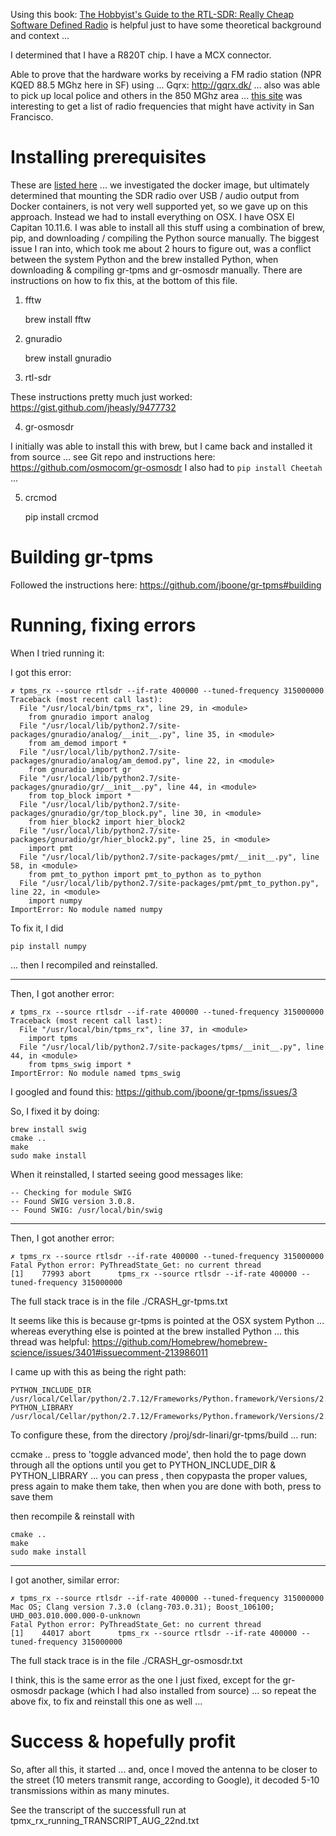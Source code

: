 Using this book: [The Hobbyist's Guide to the RTL-SDR: Really Cheap Software Defined Radio](https://www.amazon.com/Hobbyists-Guide-RTL-SDR-Software-Defined-ebook/dp/B00KCDF1QI/ref=pd_sim_351_1?ie=UTF8&dpID=51du2WUoeDL&dpSrc=sims&preST=_UX300_PJku-sticker-v3%2CTopRight%2C0%2C-44_OU01_AC_UL320_SR200%2C320_&refRID=6R3630ZAGZJR41V8TDRS#nav-subnav) is helpful just to have some theoretical background and context ...

I determined that I have a R820T chip.  I have a MCX connector.

Able to prove that the hardware works by receiving a FM radio station (NPR KQED 88.5 MGhz here in SF) using ... Gqrx: http://gqrx.dk/ ... also was able to pick up local police and others in the 850 MGhz area ... [this site](http://www.radioreference.com/apps/db/?ctid=220#cid-20192) was interesting to get a list of radio frequencies that might have activity in San Francisco.


# Installing prerequisites

These are [listed here](https://github.com/jboone/gr-tpms#software) ... we investigated the docker image, but ultimately determined that mounting the SDR radio over USB / audio output from Docker containers, is not very well supported yet, so we gave up on this approach.  Instead we had to install everything on OSX.  I have OSX El Capitan 10.11.6.  I was able to install all this stuff using a combination of brew, pip, and downloading / compiling the Python source manually.  The biggest issue I ran into, which took me about 2 hours to figure out, was a conflict between the system Python and the brew installed Python, when downloading & compiling gr-tpms and gr-osmosdr manually.  There are instructions on how to fix this, at the bottom of this file.

1) fftw

    brew install fftw


2) gnuradio

    brew install gnuradio


3) rtl-sdr

These instructions pretty much just worked:
https://gist.github.com/jheasly/9477732


4) gr-osmosdr

I initially was able to install this with brew, but I came back and installed it from source ... see Git repo and instructions here: https://github.com/osmocom/gr-osmosdr
I also had to `pip install Cheetah` ...


5) crcmod

    pip install crcmod 


# Building gr-tpms

Followed the instructions here: https://github.com/jboone/gr-tpms#building


# Running, fixing errors

When I tried running it:

I got this error:

```
✗ tpms_rx --source rtlsdr --if-rate 400000 --tuned-frequency 315000000
Traceback (most recent call last):
  File "/usr/local/bin/tpms_rx", line 29, in <module>
    from gnuradio import analog
  File "/usr/local/lib/python2.7/site-packages/gnuradio/analog/__init__.py", line 35, in <module>
    from am_demod import *
  File "/usr/local/lib/python2.7/site-packages/gnuradio/analog/am_demod.py", line 22, in <module>
    from gnuradio import gr
  File "/usr/local/lib/python2.7/site-packages/gnuradio/gr/__init__.py", line 44, in <module>
    from top_block import *
  File "/usr/local/lib/python2.7/site-packages/gnuradio/gr/top_block.py", line 30, in <module>
    from hier_block2 import hier_block2
  File "/usr/local/lib/python2.7/site-packages/gnuradio/gr/hier_block2.py", line 25, in <module>
    import pmt
  File "/usr/local/lib/python2.7/site-packages/pmt/__init__.py", line 58, in <module>
    from pmt_to_python import pmt_to_python as to_python
  File "/usr/local/lib/python2.7/site-packages/pmt/pmt_to_python.py", line 22, in <module>
    import numpy
ImportError: No module named numpy
```

To fix it, I did

    pip install numpy

... then I recompiled and reinstalled.

-----

Then, I got another error:

```
✗ tpms_rx --source rtlsdr --if-rate 400000 --tuned-frequency 315000000
Traceback (most recent call last):
  File "/usr/local/bin/tpms_rx", line 37, in <module>
    import tpms
  File "/usr/local/lib/python2.7/site-packages/tpms/__init__.py", line 44, in <module>
    from tpms_swig import *
ImportError: No module named tpms_swig
```

I googled and found this: https://github.com/jboone/gr-tpms/issues/3

So, I fixed it by doing:

    brew install swig
    cmake ..
    make
    sudo make install

When it reinstalled, I started seeing good messages like:

```
-- Checking for module SWIG
-- Found SWIG version 3.0.8.
-- Found SWIG: /usr/local/bin/swig  
```        

-----

Then, I got another error:

```
✗ tpms_rx --source rtlsdr --if-rate 400000 --tuned-frequency 315000000
Fatal Python error: PyThreadState_Get: no current thread
[1]    77993 abort      tpms_rx --source rtlsdr --if-rate 400000 --tuned-frequency 315000000
```

The full stack trace is in the file ./CRASH_gr-tpms.txt

It seems like this is because gr-tpms is pointed at the OSX system Python ... whereas everything else is pointed at the brew installed Python ... this thread was helpful:
https://github.com/Homebrew/homebrew-science/issues/3401#issuecomment-213986011

I came up with this as being the right path:

```
PYTHON_INCLUDE_DIR    /usr/local/Cellar/python/2.7.12/Frameworks/Python.framework/Versions/2.7/include/python2.7
PYTHON_LIBRARY        /usr/local/Cellar/python/2.7.12/Frameworks/Python.framework/Versions/2.7/lib/libpython2.7.dylib
```

To configure these, from the directory /proj/sdr-linari/gr-tpms/build ... run:

ccmake ..
press <t> to 'toggle advanced mode', then hold the <down arrow> to page down through all the options until you get to PYTHON_INCLUDE_DIR & PYTHON_LIBRARY ... you can press <enter>, then copypasta the proper values, press <enter> again to make them take, then when you are done with both, press <c> to save them

then recompile & reinstall with

    cmake ..
    make
    sudo make install

-----

I got another, similar error:

```
✗ tpms_rx --source rtlsdr --if-rate 400000 --tuned-frequency 315000000
Mac OS; Clang version 7.3.0 (clang-703.0.31); Boost_106100; UHD_003.010.000.000-0-unknown
Fatal Python error: PyThreadState_Get: no current thread
[1]    44017 abort      tpms_rx --source rtlsdr --if-rate 400000 --tuned-frequency 315000000
```

The full stack trace is in the file ./CRASH_gr-osmosdr.txt

I think, this is the same error as the one I just fixed, except for the gr-osmosdr package (which I had also installed from source) ... so repeat the above fix, to fix and reinstall this one as well ...


# Success & hopefully profit

So, after all this, it started ... and, once I moved the antenna to be closer to the street (10 meters transmit range, according to Google), it decoded 5-10 transmissions within as many minutes.

See the transcript of the successfull run at tpmx_rx_running_TRANSCRIPT_AUG_22nd.txt
